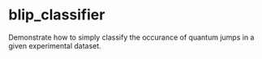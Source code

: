 # blip_classifier

Demonstrate how to simply classify the occurance of quantum jumps in a given experimental dataset. 

